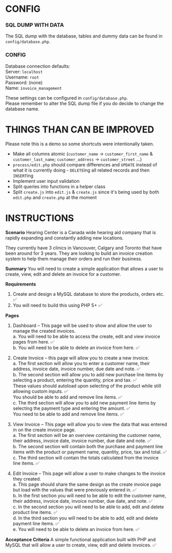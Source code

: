 # CONFIG
### SQL DUMP WITH DATA

The SQL dump with the database, tables and dummy data can be found in `config/database.php`.  

### CONFIG

Database connection defaults:  
Server: `localhost`  
Username: `root`  
Password: (none)  
Name: `invoice_management`  

These settings can be configured in `config/database.php`.  
Please remember to alter the SQL dump file if you do decide to change the database name.  

# THINGS THAN CAN BE IMPROVED

Please note this is a demo so some shortcuts were intentionally taken.

* Make all columns atomic (`customer_name` -> `customer_first_name` & `customer_last_name`; `customer_address` -> `customer_street` ...)
* `process/edit.php` should compare differences and `UPDATE` instead of what it is currently doing - `DELETE`ing all related records and then `INSERT`ing
* Implement user input validation
* Split queries into functions in a helper class
* Split `create.js` into `edit.js` & `create.js` since it's being used by both `edit.php` and `create.php` at the moment


# INSTRUCTIONS

**Scenario**
Hearing Center is a Canada wide hearing aid company that is rapidly expanding and constantly
adding new locations.

They currently have 3 clinics in Vancouver, Calgary and Toronto that have been around for 3
years. They are looking to build an invoice creation system to help them manage their orders
and run their business.

**Summary**
You will need to create a simple application that allows a user to create, view, edit and delete
an invoice for a customer.

**Requirements**

1. Create and design a MySQL database to store the products, orders etc. :white_check_mark:  
2. You will need to build this using PHP 5+ :white_check_mark:  

**Pages**

1. Dashboard – This page will be used to show and allow the user to manage the
    created invoices.  
       a. You will need to be able to access the create, edit and view invoice pages
          from here. :white_check_mark:  
       b. You will need to be able to delete an invoice from here. :white_check_mark:  
2. Create Invoice – this page will allow you to create a new invoice.  
    a. The first section will allow you to enter a customer name, their address,
       invoice date, invoice number, due date and note. :white_check_mark:  
    b. The second section will allow you to add new purchase line items by
       selecting a product, entering the quantity, price and tax. :white_check_mark:   
      These values should autoload upon selecting of the product while still
      allowing custom inputs. :white_check_mark:  
      You should be able to add and remove line items. :white_check_mark:  
    c. The third section will allow you to add new payment line items by selecting
    the payment type and entering the amount. :white_check_mark:  
    You need to be able to add and remove line items. :white_check_mark:  

3. View Invoice – This page will allow you to view the data that was entered in on the
    create invoice page.  
       a. The first section will be an overview containing the customer name, their
          address, invoice date, invoice number, due date and note. :white_check_mark:  
       b. The second section will contain both the purchase and payment line items
          with the product or payment name, quantity, price, tax and total. :white_check_mark:  
       c. The third section will contain the totals calculated from the invoice line
          items. :white_check_mark:  
4. Edit Invoice – This page will allow a user to make changes to the invoice they
    created.  
       a. This page should share the same design as the create invoice page but load
          with the values that were previously entered in. :white_check_mark:  
       b. In the first section you will need to be able to edit the customer name, their
          address, invoice date, invoice number, due date, and note. :white_check_mark:  
       c. In the second section you will need to be able to add, edit and delete product
          line items. :white_check_mark:  
       d. In the third section you will need to be able to add, edit and delete payment
          line items. :white_check_mark:  
       e. You will need to be able to delete an invoice from here. :white_check_mark:  

**Acceptance Criteria**
A simple functional application built with PHP and MySQL that will allow a user to create, view,
edit and delete invoices. :white_check_mark:  



